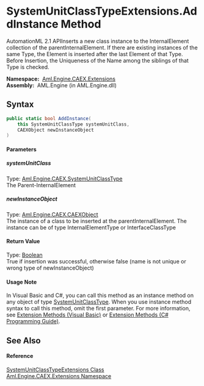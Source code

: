 SystemUnitClassTypeExtensions.AddInstance Method
================================================
AutomationML 2.1 APIInserts a new class instance to the InternalElement collection of the parentInternalElement. If there are existing instances of the same Type, the Element is inserted after the last Element of that Type. Before Insertion, the Uniqueness of the Name among the siblings of that Type is checked.

  **Namespace:**  [Aml.Engine.CAEX.Extensions][1]  
  **Assembly:**  AML.Engine (in AML.Engine.dll)

Syntax
------

```csharp
public static bool AddInstance(
	this SystemUnitClassType systemUnitClass,
	CAEXObject newInstanceObject
)
```

#### Parameters

##### *systemUnitClass*
Type: [Aml.Engine.CAEX.SystemUnitClassType][2]  
 The Parent-InternalElement

##### *newInstanceObject*
Type: [Aml.Engine.CAEX.CAEXObject][3]  
 The instance of a class to be inserted at the parentInternalElement. The instance can be of type InternalElementType or InterfaceClassType

#### Return Value
Type: [Boolean][4]  
 True if insertion was successful, otherwise false (name is not unique or wrong type of newInstanceObject) 
#### Usage Note
In Visual Basic and C#, you can call this method as an instance method on any object of type [SystemUnitClassType][2]. When you use instance method syntax to call this method, omit the first parameter. For more information, see [Extension Methods (Visual Basic)][5] or [Extension Methods (C# Programming Guide)][6].

See Also
--------

#### Reference
[SystemUnitClassTypeExtensions Class][7]  
[Aml.Engine.CAEX.Extensions Namespace][1]  

[1]: ../README.md
[2]: ../../Aml.Engine.CAEX/SystemUnitClassType/README.md
[3]: ../../Aml.Engine.CAEX/CAEXObject/README.md
[4]: https://docs.microsoft.com/dotnet/api/system.boolean
[5]: https://docs.microsoft.com/dotnet/visual-basic/programming-guide/language-features/procedures/extension-methods
[6]: https://docs.microsoft.com/dotnet/csharp/programming-guide/classes-and-structs/extension-methods
[7]: README.md
[8]: https://www.automationml.org
[9]: ../../icons/logoShade.png